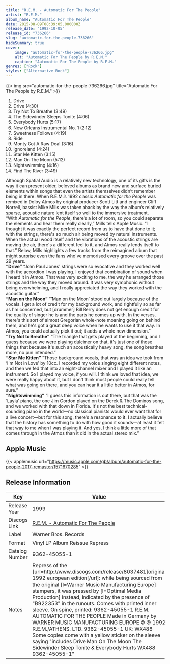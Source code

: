 ```yaml
---
title: "R.E.M. - Automatic For The People"
artist: "R.E.M."
album_name: "Automatic For The People"
date: 2015-08-09T08:39:05.000000Z
release_date: "1992-10-05"
release_id: "736266"
slug: "automatic-for-the-people-736266"
hideSummary: true
cover:
    image: "automatic-for-the-people-736266.jpg"
    alt: "Automatic For The People by R.E.M."
    caption: "Automatic For The People by R.E.M."
genres: ["Rock"]
styles: ["Alternative Rock"]
---
```


{{< img src="automatic-for-the-people-736266.jpg" title="Automatic For The People by R.E.M." >}}

<!-- section break -->

1. Drive
2. Drive (4:30)
3. Try Not To Breathe (3:49)
4. The Sidewinder Sleeps Tonite (4:06)
5. Everybody Hurts (5:17)
6. New Orleans Instrumental No. 1 (2:12)
7. Sweetness Follows (4:19)
8. Ride
9. Monty Got A Raw Deal (3:16)
10. Ignoreland (4:24)
11. Star Me Kitten (3:15)
12. Man On The Moon (5:12)
13. Nightswimming (4:16)
14. Find The River (3:49)

<!-- section break -->


Although Spatial Audio is a relatively new technology, one of its gifts is the way it can present older, beloved albums as brand new and surface buried elements within songs that even the artists themselves didn’t remember being in there. When R.E.M.’s 1992 classic <i>Automatic for the People</i> was remixed in Dolby Atmos by original producer Scott Litt and engineer Cliff Norrell, bassist Mike Mills was taken aback by the way the album’s relatively sparse, acoustic nature lent itself so well to the immersive treatment.<br />
“With <i>Automatic for the People</i>, there's a lot of room, so you could separate the elements and hear them really clearly,” Mills tells Apple Music. “I thought it was exactly the perfect record from us to have that done to it; with the strings, there's so much air being moved by natural instruments. When the actual wood itself and the vibrations of the acoustic strings are moving the air, there's a different feel to it, and Atmos really lends itself to that.” Below, Mills highlights a few tracks from the reimagined album that might surprise even the fans who've memorised every groove over the past 29 years.<br />
<b>“Drive”</b>
“John Paul Jones' strings were so evocative and they worked well with the accordion I was playing. I enjoyed that combination of sound when I heard it in Atmos. That was very exciting to me, the way he arranged those strings and the way they moved around. It was very symphonic without being overwhelming, and I really appreciated the way they worked with the acoustic guitar.”<br />
<b>“Man on the Moon”</b>
“‘Man on the Moon’ stood out largely because of the vocals. I get a lot of credit for my background work, and rightfully so as far as I'm concerned, but [drummer] Bill Berry does not get enough credit for the quality of singer he is and the parts he comes up with. In the verses, there's this sort of almost Gregorian whole-note moaning going on behind them, and he's got a great deep voice when he wants to use it that way. In Atmos, you could actually pick it out; it adds a whole new dimension.”<br />
<b>“Try Not to Breathe”</b>
“The triangle that gets played at the beginning, and I guess because we were playing dulcimer on that, it's just one of those things that because it's such an acoustically heavy song, the song breathes more, no pun intended.”<br />
<b>“Star Me Kitten”</b>
“Those background vocals, that was an idea we took from ‘I'm Not in Love’ by 10cc. I recorded my voice singing eight different notes, and then we fed that into an eight-channel mixer and I played it like an instrument. So I played my voice, if you will. I think we loved that idea, we were really happy about it, but I don't think most people could really tell what was going on there, and you can hear it a little better in Atmos, for sure.”<br />
<b>“Nightswimming”</b>
“I guess this information is out there, but that was the ‘Layla’ piano, the one Jim Gordon played on the Derek & The Dominos song, and we worked with that down in Florida. It's not the best technical-sounding piano in the world—no classical pianists would ever want that for a live concert—but for this song, there's a resonance to it. I actually believe that the history has something to do with how good it sounds—at least it felt that way to me when I was playing it. And yes, I think a little more of that comes through in the Atmos than it did in the actual stereo mix.”



## Apple Music
{{< applemusic url="https://music.apple.com/gb/album/automatic-for-the-people-2017-remaster/1571670285" >}}






## Release Information
|  Key           | Value                                                |
| ---------------| ---------------------------------------------------- |
| Release Year   | 1999                                   |
| Discogs Link   | [R.E.M. - Automatic For The People](https://www.discogs.com/release/736266-REM-Automatic-For-The-People) |
| Label          | Warner Bros. Records |
| Format         | Vinyl LP Album Reissue Repress |
| Catalog Number | 9362-45055-1 |
| Notes | Repress of the [url=http://www.discogs.com/release/8037481]original 1992 european edition[/url]: while being sourced from the original [l=Warner Music Manufacturing Europe] stampers, it was pressed by [l=Optimal Media Production] instead, indicated by the presence of "B922353" in the runouts.  Comes with printed inner sleeve.  On spine, printed: 9362-45055-1   R.E.M.    AUTOMATIC FOR THE PEOPLE  Made in Germany by WARNER MUSIC MANUFACTURING EUROPE  ©  ℗ 1992 R.E.M./ATHENS. LTD.  9362-45055-1 UK: WX488   Some copies come with a yellow sticker on the sleeve saying  "includes Drive Man On The Moon The Sidewinder Sleep Tonite & Everybody Hurts WX488 9362-45055-1" |